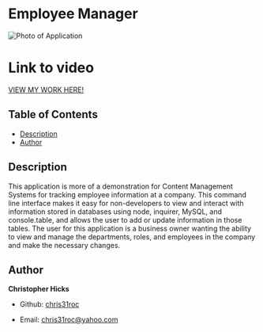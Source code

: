 # Employee Manager

![Photo of Application]()


# Link to video
[VIEW MY WORK HERE!](https://drive.google.com/file/d/1hTqYDHPsrvvlhqghnTlTMDE-jhpjdIk3/view)


## Table of Contents

* [Description](#Description)
* [Author](#Author)


## Description
 
This application is more of a demonstration for Content Management Systems for tracking employee information at a company. This command line interface makes it easy for non-developers to view and interact with information stored in databases using node, inquirer, MySQL, and console.table, and allows the user to add or update information in those tables. The user for this application is a business owner wanting the ability to view and manage the departments, roles, and employees in the company and make the necessary changes.

## Author

**Christopher Hicks**

- Github: [chris31roc](https://github.com/chris31roc)

- Email: chris31roc@yahoo.com